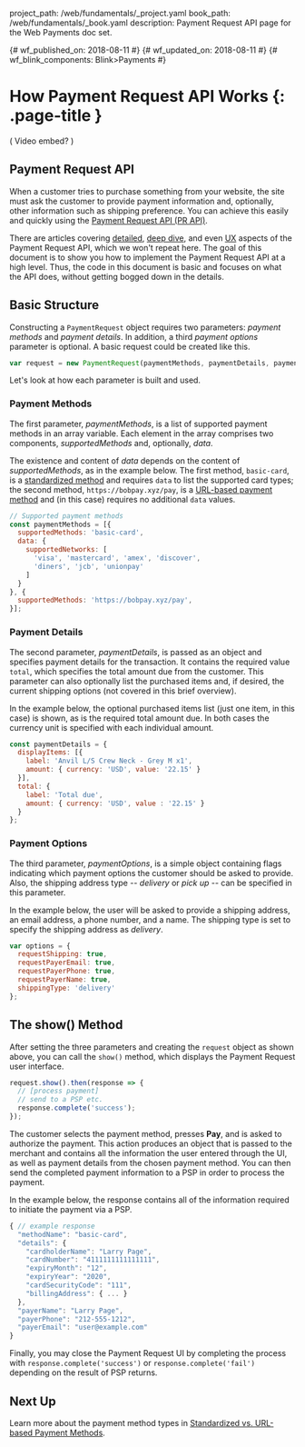 project_path: /web/fundamentals/_project.yaml
book_path: /web/fundamentals/_book.yaml
description: Payment Request API page for the Web Payments doc set.

{# wf_published_on: 2018-08-11 #}
{# wf_updated_on: 2018-08-11 #}
{# wf_blink_components: Blink>Payments #}

# How Payment Request API Works {: .page-title }

( Video embed? )

## Payment Request API

When a customer tries to purchase something from your website, the site must ask the customer to provide payment information and, optionally, other information such as shipping preference. You can achieve this easily and quickly using the [Payment Request API (PR API)](https://w3c.github.io/payment-request/).

There are articles covering [detailed](https://developer.mozilla.org/en-US/docs/Web/API/Payment_Request_API), [deep dive](https://developers.google.com/web/fundamentals/payments/deep-dive-into-payment-request), and even [UX](https://developers.google.com/web/fundamentals/payments/payment-request-ux-considerations) aspects of the Payment Request API, which we won't repeat here. The goal of this document is to show you how to implement the Payment Request API at a high level. Thus, the code in this document is basic and focuses on what the API does, without getting bogged down in the details.

## Basic Structure

Constructing a `PaymentRequest` object requires two parameters: _payment methods_ and _payment details_. In addition, a third _payment options_ parameter is optional. A basic request could be created like this.

```javascript
var request = new PaymentRequest(paymentMethods, paymentDetails, paymentOptions);
```

Let's look at how each parameter is built and used.

### Payment Methods

The first parameter, _paymentMethods_, is a list of supported payment methods in an array variable. Each element in the array comprises two components, _supportedMethods_ and, optionally, _data_. 

The existence and content of _data_ depends on the content of _supportedMethods_, as in the example below. The first method, `basic-card`, is a [standardized method](https://docs.google.com/document/d/13hYK7-ddiRpD-VdD05310ZTUxrfUZ3Zj911NofaFc6I/edit?ts=5b075b04#) and requires `data` to list the supported card types; the second method, `https://bobpay.xyz/pay`, is a [URL-based payment method](https://docs.google.com/document/d/13hYK7-ddiRpD-VdD05310ZTUxrfUZ3Zj911NofaFc6I/edit#heading=h.3lvtd3sanlb1) and (in this case) requires no additional `data` values.

```javascript
// Supported payment methods
const paymentMethods = [{
  supportedMethods: 'basic-card',
  data: {
    supportedNetworks: [
      'visa', 'mastercard', 'amex', 'discover',
      'diners', 'jcb', 'unionpay'
    ]
  }
}, {
  supportedMethods: 'https://bobpay.xyz/pay',
}];
```

### Payment Details

The second parameter, _paymentDetails_, is passed as an object and specifies payment details for the transaction. It contains the required value `total`, which specifies the total amount due from the customer. This parameter can also optionally list the purchased items and, if desired, the current shipping options (not covered in this brief overview).

In the example below, the optional purchased items list (just one item, in this case) is shown, as is the required total amount due. In both cases the currency unit is specified with each individual amount.

```javascript
const paymentDetails = {
  displayItems: [{
    label: 'Anvil L/S Crew Neck - Grey M x1',
    amount: { currency: 'USD', value: '22.15' }
  }],
  total: {
    label: 'Total due',
    amount: { currency: 'USD', value : '22.15' }
  }
};
```

### Payment Options

The third parameter, _paymentOptions_, is a simple object containing flags indicating which payment options the customer should be asked to provide. Also, the shipping address type -- _delivery_ or _pick up_ -- can be specified in this parameter.

In the example below, the user will be asked to provide a shipping address, an email address, a phone number, and a name. The shipping type is set to specify the shipping address as _delivery_.

```javascript
var options = {
  requestShipping: true,
  requestPayerEmail: true,
  requestPayerPhone: true,
  requestPayerName: true,
  shippingType: 'delivery'
};
```

## The show() Method

After setting the three parameters and creating the `request` object as shown above, you can call the `show()` method, which displays the Payment Request user interface.

```javascript
request.show().then(response => {
  // [process payment]
  // send to a PSP etc.
  response.complete('success');
});
```

The customer selects the payment method, presses **Pay**, and is asked to authorize the payment. This action produces an object that is passed to the merchant and contains all the information the user entered through the UI, as well as payment details from the chosen payment method. You can then send the completed payment information to a PSP in order to process the payment.

In the example below, the response contains all of the information required to initiate the payment via a PSP.

```javascript
{ // example response
  "methodName": "basic-card",
  "details": {
    "cardholderName": "Larry Page",
    "cardNumber": "4111111111111111",
    "expiryMonth": "12",
    "expiryYear": "2020",
    "cardSecurityCode": "111",
    "billingAddress": { ... }
  },
  "payerName": "Larry Page",
  "payerPhone": "212-555-1212",
  "payerEmail": "user@example.com"
}
```

Finally, you may close the Payment Request UI by completing the process with `response.complete('success')` or `response.complete('fail')` depending on the result of PSP returns.

## Next Up

Learn more about the payment method types in [Standardized vs. URL-based Payment Methods](https://docs.google.com/document/d/13hYK7-ddiRpD-VdD05310ZTUxrfUZ3Zj911NofaFc6I/edit#heading=h.xn0li2wq7erf).

